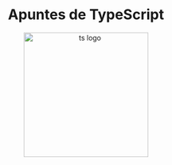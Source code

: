 <div align="center">
    <h1>Apuntes de TypeScript</h1>
</div>


<p align="center">
    <a href="https://www.typescriptlang.org/" target="blank">
        <img src="/ts-logo.png" width="250" alt="ts logo"/>
    </a>
</p>